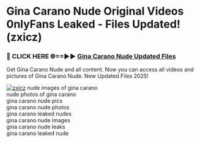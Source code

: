 # Gina Carano Nude Original Videos 0nlyFans Leaked - Files Updated! (zxicz)

<h3>🔴 CLICK HERE 🌐==►► <a href="https://tinyurl.com/52m3yx9h" rel="nofollow">Gina Carano Nude Updated Files</a></h3>

Get Gina Carano Nude and all content. Now you can access all videos and pictures of Gina Carano Nude. New Updated Files 2025!

[![zxicz](https://i.imgur.com/TnHtlc8.gif)](https://tinyurl.com/52m3yx9h)
nude images of gina carano<br>
nude photos of gina carano<br>
gina carano nude pics<br>
gina carano nude photos<br>
gina carano leaked nudes<br>
gina carano nude images<br>
gina carano nude leaks<br>
gina carano leaked nude